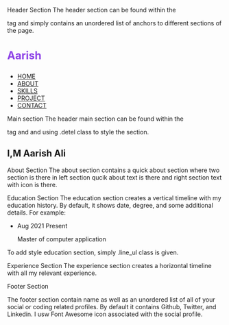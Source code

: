 Header Section
The header section can be found within the <nav> tag and simply contains an unordered list of anchors to different sections of the page.

<nav>
            <h1 style="color: #8e43e7;font-size: 25px;">Aarish</h1>
            <ul>
                <li><a href="#">HOME</a></li>
                <li><a href="#">ABOUT</a></li>
                <li><a href="#">SKILLS</a></li>
                <li><a href="#">PROJECT</a></li>
                <li><a href="#">CONTACT</a></li>
            </ul>
</nav>
  
  
Main section
The header main section can be found within the <div> tag and and using .detel class to style the section. 

<div class="detel">
            <h1>I,M Aarish <span>Ali</span></h1>
<!--main section content-->
</div>
  
About Section
The about section contains a quick about section where two section is there in left section qucik about text is there and right section text with icon is there.
 <div class="about_main">
   <div id="about_big">
     <div id="about_card" class="about_card">
       <!--Left section content-->
     </div>
   </div>
   <!--Right side about content-->
   <div class="about_column"></div>
   <div class="about_column"></div>
   <div class="about_column"></div>
  </div>

  
 Education Section
The education section creates a vertical timeline with my education history. By default, it shows date, degree, and some additional details.
For example:
  <ul class="line_ul">
          <li>
            <div>
              <time>Aug 2021 Present</time>
              <p>Master of computer application</p>
            </div>
          </li>
  </ul>
  To add style education section, simply .line_ul class is given.

  
Experience Section
  The experience section creates a horizontal timeline with all my relevant experience.

  
Footer Section
  
The footer section contain name as well as an unordered list of all of your social or coding related profiles. By default it contains Github, Twitter, and Linkedin. I usw Font Awesome icon associated with the social profile.
